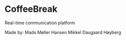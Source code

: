 # CoffeeBreak
Real-time communication platform

Made by:
Mads Møller Hansen 
Mikkel Daugaard Høyberg
